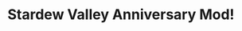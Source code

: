 # Stardew Valley Anniversary Mod!

<!-- ![mod in the wild](https://raw.githubusercontent.com/githubschman/talked-to-you/master/RainbowMod/screencast.gif)

## How to Play

Get the latest version of SMAPI, an open-source modding API for Stardew Valley 
```
https://github.com/Pathoschild/SMAPI/releases
```

Add 'Talked To You' to your mods folder:
```
cd (... filepath)/Stardew\ Valley/Contents/MacOS/Mods
git clone https://github.com/githubschman/Anniversary
```

If you are married before you download this mod, don't worry! Your anniversary date will be calculated.

If you get married while this mod is installed, your wedding day will be your anniversary.

On the day before your anniversary, a letter will be queued to your mailbox, informing you of a special event the next day. Go to the beach on your anniversary and your spouse will give you a special anniversary present!-->